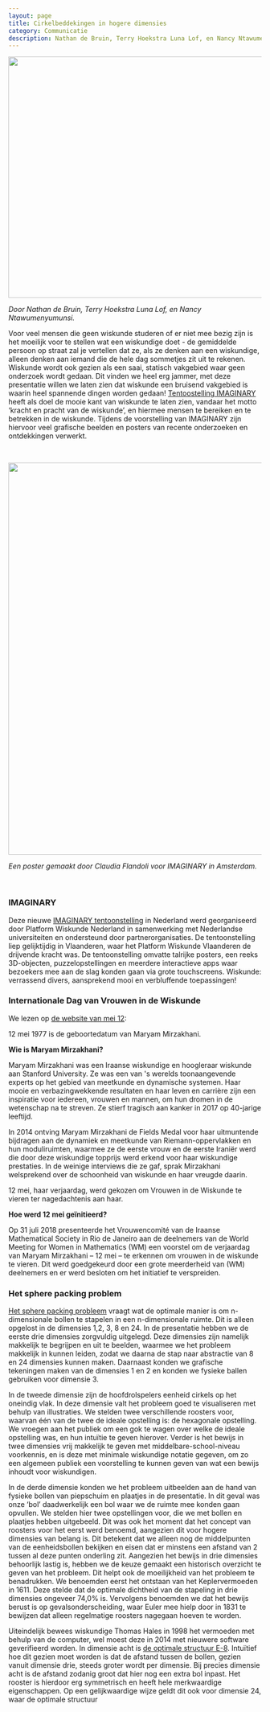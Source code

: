 ```yaml
---
layout: page
title: Cirkelbeddekingen in hogere dimensies
category: Communicatie
description: Nathan de Bruin, Terry Hoekstra Luna Lof, en Nancy Ntawumenyumunsi hebben een presentatie ontwikkeld over het werk van Maryna Viazovska, die het Fieldsmedaille heeft gewonnen in 2022. De presentatie focust vooral op het sphere packing problem. De studenten hebben deze presentatie gegeven tijdens de opening van IMAGINARY in Amsterdam op 12 mei 2022. Op 12 mei word de Internationale Dag van Vrouwen in de Wiskunde gevierd, en was een mooie gelegenheid om het werk van Maryna Viazovska te presenteren aan de bezoekers van IMAGINARY. 
---
```


<html>
<p align="center">
  <img src="/Onderwijs-Communicatie/Images/Cirkelbedekkingen.jpg" width="640" height="480">
</p>

<p><i>Door Nathan de Bruin, Terry Hoekstra Luna Lof, en Nancy Ntawumenyumunsi.</i></p>

<p>Voor veel mensen die geen wiskunde studeren of er niet mee bezig zijn is het moeilijk voor te stellen wat een wiskundige doet - de gemiddelde persoon op straat zal je vertellen dat ze, als ze denken aan een wiskundige, alleen denken aan iemand die de hele dag sommetjes zit uit te rekenen. Wiskunde wordt ook gezien als een saai, statisch vakgebied waar geen
onderzoek wordt gedaan. Dit vinden we heel erg jammer, met deze presentatie willen we laten zien dat wiskunde een bruisend vakgebied is waarin heel spannende dingen worden gedaan! <a href="https://www.imaginarymaths.nl/index.html">Tentoostelling IMAGINARY</a> heeft als doel de mooie kant van wiskunde te laten zien, vandaar het motto ‘kracht en pracht van de wiskunde’, en hiermee mensen te bereiken en te betrekken in de wiskunde. Tijdens de voorstelling van IMAGINARY zijn hiervoor veel grafische beelden en posters van recente onderzoeken en ontdekkingen verwerkt.</p>

<br>
<p align="center">
  <img src="/Onderwijs-Communicatie/Images/Poster.jpg" width="640" height="780">
</p>
<p><i>Een poster gemaakt door Claudia Flandoli voor IMAGINARY in Amsterdam.</i></p>

<br>
<h3> IMAGINARY</h3>

<p>Deze nieuwe <a href="https://www.imaginarymaths.nl/index.html">IMAGINARY tentoonstelling</a> in Nederland werd georganiseerd door Platform Wiskunde Nederland in samenwerking met Nederlandse universiteiten en ondersteund door partnerorganisaties. De tentoonstelling liep gelijktijdig in Vlaanderen, waar het Platform Wiskunde Vlaanderen de drijvende kracht was. De tentoonstelling omvatte talrijke posters, een reeks 3D-objecten, puzzelopstellingen en meerdere interactieve apps waar bezoekers mee aan de slag konden gaan via grote touchscreens. Wiskunde: verrassend divers, aansprekend mooi en verbluffende toepassingen!</p>

<h3> Internationale Dag van Vrouwen in de Wiskunde</h3>

<p>We lezen op <a href="https://may12.womeninmaths.org/why">de website van mei 12</a>:</p>

<p>12 mei 1977 is de geboortedatum van Maryam Mirzakhani.</p>

<p><b>Wie is Maryam Mirzakhani?</b></p>

<p>Maryam Mirzakhani was een Iraanse wiskundige en hoogleraar wiskunde aan Stanford University. Ze was een van 's werelds toonaangevende experts op het gebied van meetkunde en dynamische systemen. Haar mooie en verbazingwekkende resultaten en haar leven en carrière zijn een inspiratie voor iedereen, vrouwen en mannen, om hun dromen in de wetenschap na te streven. Ze stierf tragisch aan kanker in 2017 op 40-jarige leeftijd.</p>

<p>In 2014 ontving Maryam Mirzakhani de Fields Medal voor haar uitmuntende bijdragen aan de dynamiek en meetkunde van Riemann-oppervlakken en hun moduliruimten, waarmee ze de eerste vrouw en de eerste Iraniër werd die door deze wiskundige topprijs werd erkend voor haar wiskundige prestaties. In de weinige interviews die ze gaf, sprak Mirzakhani welsprekend over de schoonheid van wiskunde en haar vreugde daarin.</p>

<p>12 mei, haar verjaardag, werd gekozen om Vrouwen in de Wiskunde te vieren ter nagedachtenis aan haar.</p>

<p><b>Hoe werd 12 mei geïnitieerd?</b></p>

<p>Op 31 juli 2018 presenteerde het Vrouwencomité van de Iraanse Mathematical Society in Rio de Janeiro aan de deelnemers van de World Meeting for Women in Mathematics (WM) een voorstel om de verjaardag van Maryam Mirzakhani – 12 mei – te erkennen om vrouwen in de wiskunde te vieren. Dit werd goedgekeurd door een grote meerderheid van (WM) deelnemers en er werd besloten om het initiatief te verspreiden.</p>

<h3> Het sphere packing problem</h3>

<p><a href = "https://en.wikipedia.org/wiki/Sphere_packing">Het sphere packing probleem</a> vraagt wat de optimale manier is om n-dimensionale bollen te stapelen in een n-dimensionale ruimte. Dit is alleen opgelost in de dimensies 1,2, 3, 8 en 24. In de presentatie hebben we de eerste drie dimensies zorgvuldig uitgelegd. Deze dimensies zijn namelijk makkelijk te begrijpen en uit te beelden, waarmee we het probleem makkelijk in kunnen leiden, zodat we daarna de stap naar abstractie van 8 en 24 dimensies kunnen maken. Daarnaast konden we grafische tekeningen maken van de dimensies 1 en 2 en konden we fysieke ballen gebruiken voor dimensie 3. </p>

<p>In de tweede dimensie zijn de hoofdrolspelers eenheid cirkels op het oneindig vlak. In deze dimensie valt het probleem goed te visualiseren met behulp van illustraties. We stelden twee verschillende roosters voor, waarvan één van de twee de ideale opstelling is: de hexagonale opstelling. We vroegen aan het publiek om een gok te wagen over welke de ideale opstelling was, en hun intuïtie te geven hierover. Verder is het bewijs in twee dimensies vrij makkelijk te geven met middelbare-school-niveau voorkennis, en is deze met minimale wiskundige notatie gegeven, om zo een algemeen publiek een voorstelling te kunnen geven van wat een bewijs inhoudt voor wiskundigen.</p>

<p>In de derde dimensie konden we het probleem uitbeelden aan de hand van fysieke bollen van piepschuim en plaatjes in de presentatie. In dit geval was onze ‘bol’ daadwerkelijk een bol waar we de ruimte mee konden gaan opvullen. We stelden hier twee opstellingen voor, die we met bollen en plaatjes hebben uitgebeeld. Dit was ook het moment dat het concept van roosters voor het eerst werd benoemd, aangezien dit voor hogere dimensies van belang is. Dit betekent dat we alleen nog de middelpunten van de eenheidsbollen bekijken en eisen dat er minstens een afstand van 2 tussen al deze punten onderling zit.
Aangezien het bewijs in drie dimensies behoorlijk lastig is, hebben we de keuze gemaakt een historisch overzicht te geven van het probleem. Dit helpt ook de moeilijkheid van het probleem te benadrukken. We benoemden eerst het ontstaan van het Keplervermoeden in 1611. Deze stelde dat de optimale dichtheid van de stapeling in drie dimensies ongeveer 74,0% is. Vervolgens benoemden we dat het bewijs berust is op gevalsonderscheiding, waar Euler mee hielp door in 1831 te bewijzen dat alleen regelmatige roosters nagegaan hoeven te worden.</p>
  
<p>Uiteindelijk bewees wiskundige Thomas Hales in 1998 het vermoeden met behulp van de computer, wel moest deze in 2014 met nieuwere software geverifieerd worden. In dimensie acht is <a href="https://en.wikipedia.org/wiki/E8_lattice">de optimale structuur E-8</a>. Intuïtief hoe dit gezien moet worden is dat de afstand tussen de bollen, gezien vanuit dimensie drie, steeds groter wordt per dimensie. Bij precies dimensie acht is de afstand zodanig groot dat hier nog een extra bol inpast. Het rooster is hierdoor erg symmetrisch en heeft hele merkwaardige eigenschappen. Op een gelijkwaardige wijze geldt dit ook voor dimensie 24, waar de optimale structuur <a href="https://en.wikipedia.org/wiki/Leech_lattice>de Leech lattice</a> is. De wiskundigen Cohn en Elkies vonden een nieuwe bovengrens voor de sphere packing in verschillende dimensies en het was hierdoor bekend dat de optimale sphere packing in dimensie acht 0.0000000000000000000000000001% optimaler was dan E8, als die immers zou bestaan. De vraag was nu om een hulpfunctie te vinden die dit verschil precies kan benaderen. Maryna Viazovska heeft dit bedacht en ze heeft later met een groep het probleem ook opgelost in dimensie 24. </p>

